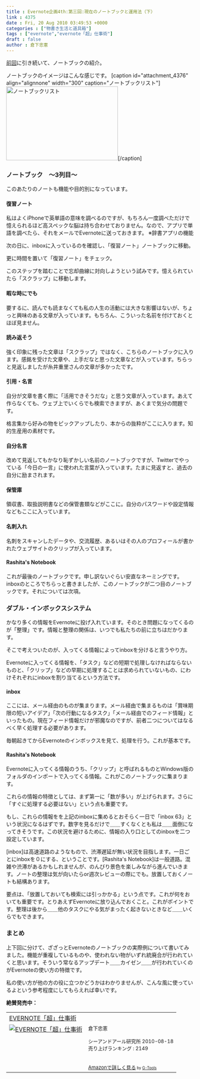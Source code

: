 ```yaml
---
title : Evernote企画4th:第三回:現在のノートブックと運用法（下）
link : 4375
date : Fri, 20 Aug 2010 03:49:53 +0000
categories : ["物書き生活と道具箱"]
tags : ["evernote","evernote「超」仕事術"]
draft : false
author : 倉下忠憲
---
```


<a href="https://rashita.net/blog/?p=4363">前回</a>に引き続いて、ノートブックの紹介。

ノートブックのイメージはこんな感じです。
[caption id="attachment_4376" align="alignnone" width="300" caption="ノートブックリスト"]<img src="https://rashita.net/blog/wp-content/uploads/2010/08/evernotenote201008191-300x198.jpg" alt="ノートブックリスト" title="ノートブックリスト" width="300" height="198" class="size-medium wp-image-4376" />[/caption]
<h3>ノートブック　～3列目～</h3>
このあたりのノートも機能や目的別になっています。

<h4>復習ノート</h4>
私はよくiPhoneで英単語の意味を調べるのですが、もちろん一度調べただけで憶えられるほど高スペックな脳は持ち合わせておりません。なので、アプリで単語を調べたら、それをメールでEvernoteに送っておきます。
※辞書アプリの機能

次の日に、inboxに入っているのを確認し、「復習ノート」ノートブックに移動。

更に時間を置いて「復習ノート」をチェック。

このステップを踏むことで忘却曲線に対向しようという試みです。憶えられていたら「スクラップ」に移動します。
<h4>暇な時にでも</h4>
要するに、読んでも読まなくても私の人生の活動には大きな影響はないが、ちょっと興味のある文章が入っています。もちろん、こういった名前を付けておくとほぼ見ません。

<h4>読み返そう</h4>
強く印象に残った文章は「スクラップ」ではなく、こちらのノートブックに入ります。感銘を受けた文章や、上手だなと思った文章などが入っています。ちらっと見返しましたが糸井重里さんの文章が多かったです。

<h4>引用・名言</h4>
自分が文章を書く際に「活用できそうだな」と思う文章が入っています。あえて作らなくても、ウェブ上でいくらでも検索できますが、あくまで気分の問題です。

格言集から好みの物をピックアップしたり、本からの抜粋がここに入ります。知的生産用の素材です。

<h4>自分名言</h4>
改めて見返してもかなり恥ずかしい名前のノートブックですが、Twitterでやっている「今日の一言」に使われた言葉が入っています。たまに見返すと、過去の自分に励まされます。

<h4>保管庫</h4>
領収書、取扱説明書などの保管書類などがここに。自分のパスワードや設定情報などもここに入っています。

<h4>名刺入れ</h4>
名刺をスキャンしたデータや、交流履歴、あるいはその人のプロフィールが書かれたウェブサイトのクリップが入っています。

<h4>Rashita's Notebook</h4>
これが最後のノートブックです。申し訳ないぐらい安直なネーミングです。inboxのところでちらっと書きましたが、このノートブックが二つ目のノートブックです。それについては次項。

<h3>ダブル・インボックスシステム</h3>
かなり多くの情報をEvernoteに投げ入れています。そのとき問題になってくるのが「整理」です。情報と整理の関係は、いつでも私たちの前に立ちはだかります。

そこで考えついたのが、入ってくる情報によってinboxを分けると言うやり方。

Evernoteに入ってくる情報を、「タスク」などの短期で処理しなければならないものと、「クリップ」などの早期に処理することは求められていないもの、にわけそれぞれにinboxを割り当てるという方法です。

<h4>inbox</h4>
ここには、メール経由のものが集まります。メール経由で集まるものは「賞味期限の短いアイデア」「次の行動になるタスク」「メール経由でのフィード情報」といったもの。現在フィード情報だけが邪魔なのですが、前者二つについてはなるべく早く処理する必要があります。

毎朝起きてからEvernoteのインボックスを見て、処理を行う。これが基本です。

<h4>Rashita's Notebook</h4>
Evernoteに入ってくる情報のうち、「クリップ」と呼ばれるものとWindows版のフォルダのインポートで入ってくる情報。これがこのノートブックに集まります。

これらの情報の特徴としては、まず第一に「数が多い」が上げられます。さらに「すぐに処理する必要はない」という点も重要です。

もし、これらの情報をを上記のinboxに集めるとおそらく一日で「inbox 63」という状況になるはずです。数字を見るだけで＿＿すくなくとも私は＿＿面倒になってきそうです。この状況を避けるために、情報の入り口としてのinboxを二つ設定しています。

[inbox]は高速道路のようなもので、渋滞遅延が無い状況を目指します。一日ごとにinboxを０にする、ということです。[Rashita's Notebook]は一般道路。混雑や渋滞があるかもしれませんが、のんびり景色を楽しみながら進んでいきます。ノートの整理は気が向いたらor週次レビューの際にでも。放置しておくノートも結構あります。

要点は、「放置しておいても検索には引っかかる」という点です。これが何をおいても重要です。とりあえずEvernoteに放り込んでおくこと。これがポイントです。整理は後から＿＿他のタスクにやる気がまったく起きないときなど＿＿いくらでもできます。

<h3>まとめ</h3>
上下回に分けて、ざざっとEvernoteのノートブックの実際例について書いてみました。機能が重複しているものや、使われない物がいずれ統廃合が行われていくと思います。そういう常なるアップデート＿＿カイゼン＿＿が行われていくのがEvernoteの使い方の特徴です。

私の使い方が他の方の役に立つかどうかはわかりませんが、こんな風に使っているよという参考程度にしてもらえれば幸いです。

<strong>絶賛発売中：</strong>
<table  border="0" cellpadding="5"><tr><td colspan="2"><a href="http://www.amazon.co.jp/EVERNOTE%E3%80%8C%E8%B6%85%E3%80%8D%E4%BB%95%E4%BA%8B%E8%A1%93-%E5%80%89%E4%B8%8B%E5%BF%A0%E6%86%B2/dp/4863540728%3FSubscriptionId%3D15SMZCTB9V8NGR2TW082%26tag%3Drashita1000-22%26linkCode%3Dxm2%26camp%3D2025%26creative%3D165953%26creativeASIN%3D4863540728" target="_top">EVERNOTE「超」仕事術</a><img src="http://www.assoc-amazon.jp/e/ir?t=rashita1000-22&l=ur2&o=9" width="1" height="1" style="border: none;" alt="" /></td></tr><tr><td valign="top"><a href="http://www.amazon.co.jp/EVERNOTE%E3%80%8C%E8%B6%85%E3%80%8D%E4%BB%95%E4%BA%8B%E8%A1%93-%E5%80%89%E4%B8%8B%E5%BF%A0%E6%86%B2/dp/4863540728%3FSubscriptionId%3D15SMZCTB9V8NGR2TW082%26tag%3Drashita1000-22%26linkCode%3Dxm2%26camp%3D2025%26creative%3D165953%26creativeASIN%3D4863540728" target="_top"><img src="http://ecx.images-amazon.com/images/I/51-IHbnrxYL._SL160_.jpg" border="0" alt="EVERNOTE「超」仕事術" /></a></td><td valign="top"><font size="-1">倉下忠憲 <br /><br />シーアンドアール研究所  2010-08-18<br />売り上げランキング : 2149<br /><br /><br /><a href="http://www.amazon.co.jp/EVERNOTE%E3%80%8C%E8%B6%85%E3%80%8D%E4%BB%95%E4%BA%8B%E8%A1%93-%E5%80%89%E4%B8%8B%E5%BF%A0%E6%86%B2/dp/4863540728%3FSubscriptionId%3D15SMZCTB9V8NGR2TW082%26tag%3Drashita1000-22%26linkCode%3Dxm2%26camp%3D2025%26creative%3D165953%26creativeASIN%3D4863540728" target="_top">Amazonで詳しく見る</a></font><font size="-2"> by <a href="http://www.goodpic.com/mt/aws/index.html" >G-Tools</a></font></td></tr></table>
